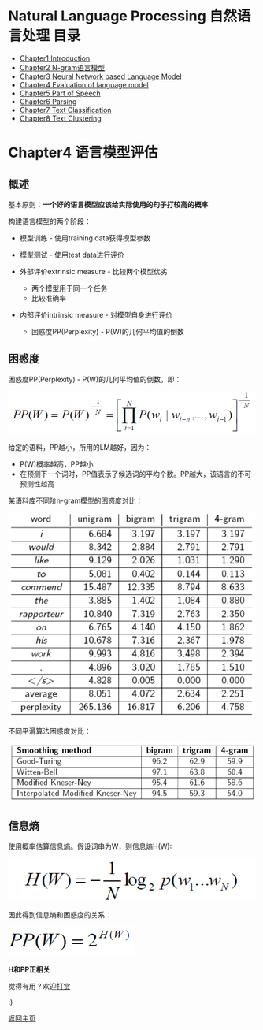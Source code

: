 # Natural Language Processing 自然语言处理 目录

- [Chapter1 Introduction](Chapter1.md)
- [Chapter2 N-gram语言模型](Chapter2.md)
- [Chapter3 Neural Network based Language Model](Chapter3.md)
- [Chapter4 Evaluation of language model](Chapter4.md)
- [Chapter5 Part of Speech](Chapter5.md)
- [Chapter6 Parsing](Chapter6.md)
- [Chapter7 Text Classification](Chapter7.md)
- [Chapter8 Text Clustering](Chapter8.md)

# Chapter4 语言模型评估

## 概述

基本原则：**一个好的语言模型应该给实际使用的句子打较高的概率**

构建语言模型的两个阶段：
- 模型训练 - 使用training data获得模型参数
- 模型测试 - 使用test data进行评价

- 外部评价extrinsic measure - 比较两个模型优劣
  - 两个模型用于同一个任务
  - 比较准确率
- 内部评价intrinsic measure - 对模型自身进行评价
  - 困惑度PP(Perplexity) - P(W)的几何平均值的倒数

## 困惑度

困惑度PP(Perplexity) - P(W)的几何平均值的倒数，即：

![4-1](img/4-1.png)

给定的语料，PP越小，所用的LM越好，因为：
- P(W)概率越高，PP越小
- 在预测下一个词时，PP值表示了候选词的平均个数。PP越大，该语言的不可预测性越高

某语料库不同阶n-gram模型的困惑度对比：

![4-4](img/4-4.png)

不同平滑算法困惑度对比：

![4-5](img/4-5.png)

## 信息熵

使用概率估算信息熵。假设词串为W，则信息熵H(W):

![4-2](img/4-2.png)

因此得到信息熵和困惑度的关系：

![4-3](img/4-3.png)

**H和PP正相关**

觉得有用？欢迎[打赏](../../../donate.md)

:)

[返回主页](../../../index.md)